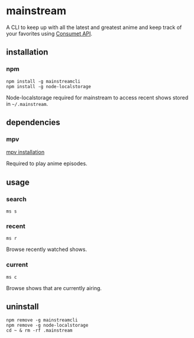 # mainstream

A CLI to keep up with all the latest and greatest anime and keep track of your favorites using [Consumet API](https://github.com/consumet/api.consumet.org/blob/main/README.md).

## installation

### npm

```
npm install -g mainstreamcli
npm install -g node-localstorage
```

Node-localstorage required for mainstream to access recent shows stored in `~/.mainstream`.

## dependencies

### mpv

[mpv installation](https://mpv.io/installation/)

Required to play anime episodes.

## usage

### search

```
ms s
```

### recent 

```
ms r
```
Browse recently watched shows.

### current

```
ms c
```
Browse shows that are currently airing.

## uninstall

```
npm remove -g mainstreamcli
npm remove -g node-localstorage
cd ~ & rm -rf .mainstream
```
